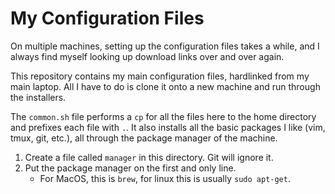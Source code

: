 # My Configuration Files

On multiple machines, setting up the configuration files takes a while, and I
always find myself looking up download links over and over again.

This repository contains my main configuration files, hardlinked from my main
laptop. All I have to do is clone it onto a new machine and run through the
installers.

The `common.sh` file performs a `cp` for all the files here to the home
directory and prefixes each file with `.`. It also installs all the basic
packages I like (vim, tmux, git, etc.), all through the package manager of
the machine.

1. Create a file called `manager` in this directory. Git will ignore it.
2. Put the package manager on the first and only line.
    - For MacOS, this is `brew`, for linux this is usually `sudo apt-get`.
